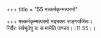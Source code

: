 +++
title = "55 मत्कर्मकृन्मत्परमो"

+++
मत्कर्मकृन्मत्परमो मद्भक्तः सङ्गवर्जितः।  
निर्वैरः सर्वभूतेषु यः स मामेति पाण्डव।।11.55।।